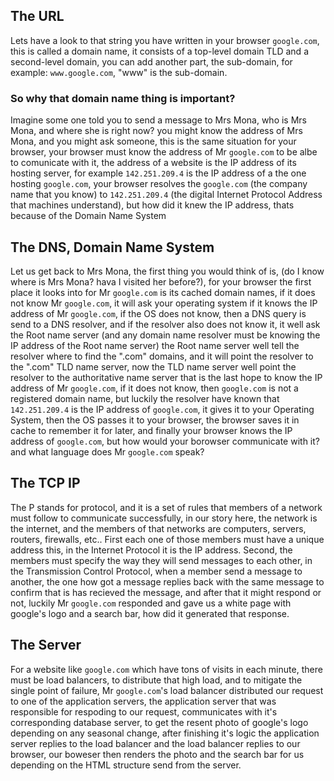 ## The URL
Lets have a look to that string you have written in your browser `google.com`,
this is called a domain name, it consists of a top-level domain TLD and a second-level domain,
you can add another part, the sub-domain, for example: `www.google.com`, "www" is the sub-domain.

### So why that domain name thing is important?
Imagine some one told you to send a message to Mrs Mona, who is Mrs Mona, and where she is right now?
you might know the address of Mrs Mona, and you might ask someone, this is the same situation for your browser,
your browser must know the address of Mr `google.com` to be albe to comunicate with it, the address of a website is the
IP address of its hosting server, for example `142.251.209.4` is the IP address of a the one hosting `google.com`,
your browser resolves the `google.com` (the company name that you know) to `142.251.209.4` (the digital Internet Protocol Address that machines understand),
but how did it knew the IP address, thats because of the Domain Name System

## The DNS, Domain Name System
Let us get back to Mrs Mona, the first thing you would think of is, (do I know where is Mrs Mona? hava I visited her before?),
for your browser the first place it looks into for Mr `google.com` is its cached domain names, if it does not know Mr `google.com`,
it will ask your operating system if it knows the IP address of Mr `google.com`, if the OS does not know, then a DNS query is send
to a DNS resolver, and if the resolver also does not know it, it well ask the Root name server (and any domain name resolver must be knowing the IP address of the Root name server)
the Root name server well tell the resolver where to find the ".com" domains, and it will point the resolver to the ".com" TLD name server,
now the TLD name server well point the resolver to the authoritative name server that is the last hope to know the IP address of Mr `google.com`,
if it does not know, then `google.com` is not a registered domain name, but luckily the resolver have known that `142.251.209.4` is the IP address of `google.com`,
it gives it to your Operating System, then the OS passes it to your browser, the browser saves it in cache to remember it for later, and finally your browser knows
the IP address of `google.com`, but how would your borowser communicate with it? and what language does Mr `google.com` speak?

## The TCP IP
The P stands for protocol, and it is a set of rules that members of a network must follow to communicate successfully, in our story here, the network is the internet,
and the members of that networks are computers, servers, routers, firewalls, etc..
First each one of those members must have a unique address this, in the Internet Protocol it is the IP address.
Second, the members must specify the way they will send messages to each other, in the Transmission Control Protocol, when a member send a message to another,
the one how got a message replies back with the same message to confirm that is has recieved the message, and after that it might respond or not,
luckily Mr `google.com` responded and gave us a white page with google's logo and a search bar, how did it generated that response.

## The Server
For a website like `google.com` which have tons of visits in each minute, there must be load balancers, to distribute that high load, and to mitigate the single point of failure,
Mr `google.com`'s load balancer distributed our request to one of the application servers, the application server that was responsible for respoding to our request,
communicates with it's corresponding database server, to get the resent photo of google's logo depending on any seasonal change,
after finishing it's logic the application server replies to the load balancer and the load balancer replies to our browser,
our boweser then renders the photo and the search bar for us depending on the HTML structure send from the server.
